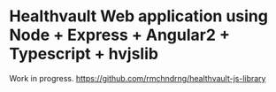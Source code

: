 # Healthvault Web application using Node + Express + Angular2 + Typescript + hvjslib

Work in progress.
https://github.com/rmchndrng/healthvault-js-library